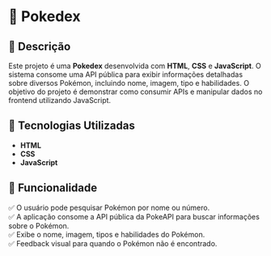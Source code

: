 # 🐾 Pokedex  

## 📌 Descrição  
Este projeto é uma **Pokedex** desenvolvida com **HTML**, **CSS** e **JavaScript**. O sistema consome uma API pública para exibir informações detalhadas sobre diversos Pokémon, incluindo nome, imagem, tipo e habilidades. O objetivo do projeto é demonstrar como consumir APIs e manipular dados no frontend utilizando JavaScript.

## 🚀 Tecnologias Utilizadas  
- **HTML**
- **CSS**
- **JavaScript**

## 🎯 Funcionalidade  
✅ O usuário pode pesquisar Pokémon por nome ou número.  
✅ A aplicação consome a API pública da PokeAPI para buscar informações sobre o Pokémon.  
✅ Exibe o nome, imagem, tipos e habilidades do Pokémon.  
✅ Feedback visual para quando o Pokémon não é encontrado.  

